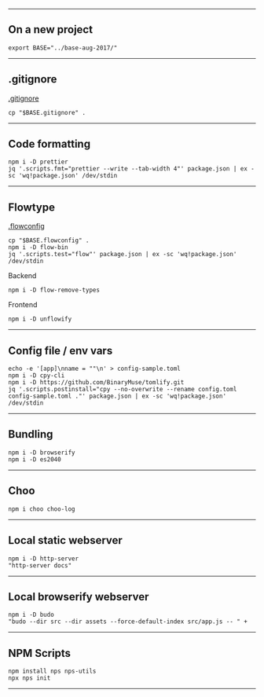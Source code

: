 -----

## On a new project

```
export BASE="../base-aug-2017/"
```

-----

## .gitignore

[.gitignore][gitignore]

```
cp "$BASE.gitignore" .
```

-----

## Code formatting

```
npm i -D prettier
jq '.scripts.fmt="prettier --write --tab-width 4"' package.json | ex -sc 'wq!package.json' /dev/stdin
```

-----

## Flowtype

[.flowconfig][flowconfig]

```
cp "$BASE.flowconfig" .
npm i -D flow-bin
jq '.scripts.test="flow"' package.json | ex -sc 'wq!package.json' /dev/stdin
```

Backend

```
npm i -D flow-remove-types
```

Frontend

```
npm i -D unflowify

```
-----

## Config file / env vars

```
echo -e '[app]\nname = ""\n' > config-sample.toml
npm i -D cpy-cli
npm i -D https://github.com/BinaryMuse/tomlify.git
jq '.scripts.postinstall="cpy --no-overwrite --rename config.toml config-sample.toml ."' package.json | ex -sc 'wq!package.json' /dev/stdin
```

-----

## Bundling

```
npm i -D browserify
npm i -D es2040
```

-----

## Choo

```
npm i choo choo-log
```

-----

## Local static webserver

```
npm i -D http-server
"http-server docs"
```

-----

## Local browserify webserver

```
npm i -D budo
"budo --dir src --dir assets --force-default-index src/app.js -- " +
```

-----

## NPM Scripts

```
npm install nps nps-utils
npx nps init
```

-----

[gitignore]: https://github.com/mnmo/base-aug-2017/blob/master/.gitignore
[flowconfig]: https://github.com/mnmo/base-aug-2017/blob/master/.gitignore

